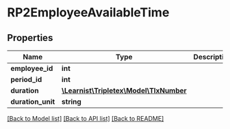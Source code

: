 # RP2EmployeeAvailableTime

## Properties
Name | Type | Description | Notes
------------ | ------------- | ------------- | -------------
**employee_id** | **int** |  | [optional] 
**period_id** | **int** |  | [optional] 
**duration** | [**\Learnist\Tripletex\Model\TlxNumber**](TlxNumber.md) |  | [optional] 
**duration_unit** | **string** |  | [optional] 

[[Back to Model list]](../../README.md#documentation-for-models) [[Back to API list]](../../README.md#documentation-for-api-endpoints) [[Back to README]](../../README.md)

